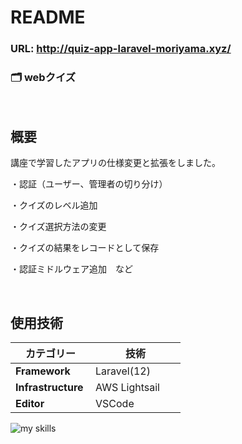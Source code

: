 # README

<!-- <img src="https://github.com/user-attachments/assets/3fb3e428-db0a-469d-941b-4311e067a5fd" width="400" alt="git_portfolio"> -->

### URL: http://quiz-app-laravel-moriyama.xyz/

### 🗂 webクイズ

<br>

## 概要

講座で学習したアプリの仕様変更と拡張をしました。

・認証（ユーザー、管理者の切り分け）

・クイズのレベル追加

・クイズ選択方法の変更

・クイズの結果をレコードとして保存

・認証ミドルウェア追加　など

<br>

## 使用技術
| カテゴリー　　            | 技術　　　　　　 |
|---------------------|------------------- |
| **Framework**       | Laravel(12) |
| **Infrastructure** | AWS Lightsail      |
| **Editor**         | VSCode              |
<img alt="my skills" src="https://skillicons.dev/icons?theme=dark&perline=7&i=html,php,laravel,tailwind,vscode,github" />
